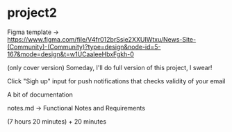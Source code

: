 # project2

Figma template -> https://www.figma.com/file/V4fr012brSsie2XXUIWtxu/News-Site-(Community)-(Community)?type=design&node-id=5-167&mode=design&t=w1UCaaleeHbxFgkh-0

(only cover version)
Someday, I'll do full version of this project, I swear!

Click "Sigh up" input for push notifications that checks validity of your email

A bit of documentation

notes.md -> Functional Notes and Requirements

(7 hours 20 minutes) + 20 minutes